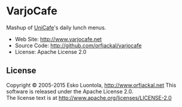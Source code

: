 
VarjoCafe
=========

Mashup of [UniCafe](http://www.unicafe.fi/)'s daily lunch menus.

- Web Site: <http://www.varjocafe.net>
- Source Code: <http://github.com/orfjackal/varjocafe>
- License: Apache License 2.0


License
-------

Copyright © 2005-2015 Esko Luontola, <http://www.orfjackal.net>
This software is released under the Apache License 2.0.  
The license text is at http://www.apache.org/licenses/LICENSE-2.0
